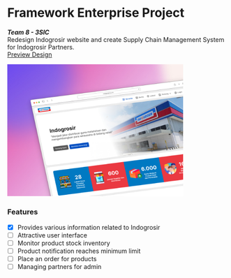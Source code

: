 # Framework Enterprise Project

***Team 8 - 3SIC*** <br>
Redesign Indogrosir website and create Supply Chain Management System for Indogrosir Partners. <br>
[Preview Design](https://www.figma.com/proto/LJsIZB9gnp81uLrpayXtrW/Indogrosir?type=design&node-id=26-41&t=5hGpxoFFZI8Xw55q-1&scaling=scale-down-width&page-id=0%3A1&starting-point-node-id=26%3A41&mode=design)

<img src="/wwwroot/assets/image/shot.jpg" width="80%" />

### Features
- [x] Provides various information related to Indogrosir
- [ ] Attractive user interface
- [ ] Monitor product stock inventory
- [ ] Product notification reaches minimum limit
- [ ] Place an order for products
- [ ] Managing partners for admin
